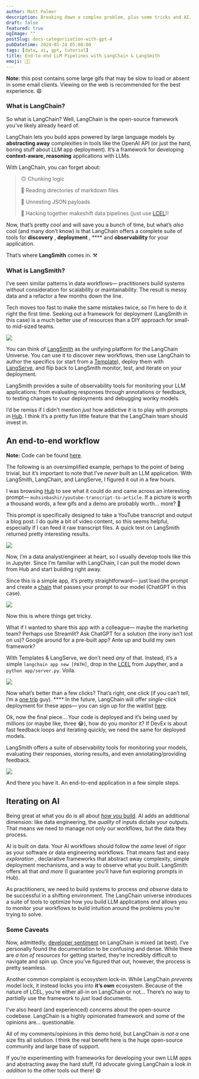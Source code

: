 ```yaml
---
author: Matt Palmer
description: Breaking down a complex problem, plus some tricks and AI. 🤖
draft: false
featured: true
ogImage: ""
postSlug: docs-categorization-with-gpt-4
pubDatetime: 2024-01-24 05:00:00
tags: [data, ai, gpt, tutorial]
title: End-to-end LLM Pipelines with LangChain & LangSmith
emoji: 🦜🔗
---
```


**Note:** this post contains some large gifs that may be slow to load or absent in some email clients. Viewing on the web is recommended for the best experience. 😄

### What is LangChain?

So what is LangChain? Well, LangChain is the open-source framework you’ve likely already heard of.

LangChain lets you build apps powered by large language models by **abstracting away** complexities in tools like the OpenAI API (or just the hard, boring stuff about LLM app deployment). It’s a framework for developing **context-aware, reasoning** applications with LLMs.

With LangChain, you can forget about:

> 🙃 Chunking logic
> 
> 🫥 Reading directories of markdown files
> 
> 🫠 Unnesting JSON payloads
> 
> 🫣 Hacking together makeshift data pipelines (just use [LCEL](https://python.langchain.com/docs/expression_language/))!

Now, that’s pretty cool and will save you a bunch of time, but what’s _also_ cool (and many don’t know) is that LangChain offers a complete suite of tools for **discovery** , **deployment** , **** and **observability** for your application. 

That’s where **LangSmith** comes in. ⚒️

### What is LangSmith?

I’ve seen similar patterns in data workflows— practitioners build systems without consideration for scalability or maintainability. The result is messy data and a refactor a few months down the line. 

Tech moves too fast to make the same mistakes twice, so I’m here to do it right the first time. Seeking out a framework for deployment (LangSmith in this case) is a much better use of resources than a DIY approach for small- to mid-sized teams.

[![](https://substackcdn.com/image/fetch/w_1456,c_limit,f_auto,q_auto:good,fl_progressive:steep/https%3A%2F%2Fsubstack-post-media.s3.amazonaws.com%2Fpublic%2Fimages%2F7016ce5f-c831-4769-b7c7-5bd20324d9a6_1600x1298.png)](https://substackcdn.com/image/fetch/f_auto,q_auto:good,fl_progressive:steep/https%3A%2F%2Fsubstack-post-media.s3.amazonaws.com%2Fpublic%2Fimages%2F7016ce5f-c831-4769-b7c7-5bd20324d9a6_1600x1298.png)

You can think of [LangSmith](https://python.langchain.com/docs/langsmith) as the unifying platform for the LangChain Universe. You can use it to discover new workflows, then use LangChain to author the specifics (or start from a [Template](https://python.langchain.com/docs/templates)), deploy them with [LangServe](https://python.langchain.com/docs/langserve), and flip back to LangSmith monitor, test, and iterate on your deployment. 

LangSmith provides a suite of observability tools for monitoring your LLM applications: from evaluating responses through annotations or feedback, to testing changes to your deployments and debugging wonky models.

I’d be remiss if I didn’t mention _just_ how addictive it is to play with prompts in [Hub](https://smith.langchain.com/hub). I think it’s a pretty fun little feature that the LangChain team should invest in.

## An end-to-end workflow

 **Note:** Code can be found [here](https://gist.github.com/mattppal/b347dc4eb16c121e080b83a5ccc5c77a).

The following is an oversimplified example, perhaps to the point of being trivial, but it’s important to note that I’ve _never_ built an LLM application. With LangSmith, LangChain, and LangServe, I figured it out in a few hours. 

I was browsing [Hub](https://smith.langchain.com/hub) to see what it could do and came across an interesting prompt— `muhsinbashir/youtube-transcript-to-article`. If a picture is worth a thousand words, a few gifs and a demo are probably worth… more? 🤔

This prompt is specifically designed to take a YouTube transcript and output a blog post. I do quite a bit of video content, so this seems helpful, especially if I can feed it raw transcript files. A quick test on LangSmith returned pretty interesting results.

[![](https://substackcdn.com/image/fetch/w_1456,c_limit,f_auto,q_auto:good,fl_lossy/https%3A%2F%2Fsubstack-post-media.s3.amazonaws.com%2Fpublic%2Fimages%2Fc0158b4b-f528-4f69-9a62-0b9cc4cbb120_744x480.gif)](https://substackcdn.com/image/fetch/f_auto,q_auto:good,fl_progressive:steep/https%3A%2F%2Fsubstack-post-media.s3.amazonaws.com%2Fpublic%2Fimages%2Fc0158b4b-f528-4f69-9a62-0b9cc4cbb120_744x480.gif)

Now, I’m a data analyst/engineer at heart, so I usually develop tools like this in Jupyter. Since I’m familiar with LangChain, I can pull the model down from Hub and start building right away. 

Since this is a simple app, it’s pretty straightforward— just load the prompt and create a [chain](https://python.langchain.com/docs/expression_language/) that passes your prompt to our model (ChatGPT in this case).

[![](https://substackcdn.com/image/fetch/w_1456,c_limit,f_auto,q_auto:good,fl_lossy/https%3A%2F%2Fsubstack-post-media.s3.amazonaws.com%2Fpublic%2Fimages%2Fff655a6e-7620-4588-abb8-1135d63026f3_744x480.gif)](https://substackcdn.com/image/fetch/f_auto,q_auto:good,fl_progressive:steep/https%3A%2F%2Fsubstack-post-media.s3.amazonaws.com%2Fpublic%2Fimages%2Fff655a6e-7620-4588-abb8-1135d63026f3_744x480.gif)

Now this is where things get tricky. 

What if I wanted to share this app with a colleague— maybe the marketing team? Perhaps use Streamlit? Ask ChatGPT for a solution (the irony isn’t lost on us)? Google around for a pre-built app? Ante up and build my own framework?

With Templates & LangServe, we don’t need _any_ of that. Instead, it’s a simple `langchain app new [PATH]`, drop in the [LCEL](https://python.langchain.com/docs/expression_language/) from Jupyther, and a `python app/server.py`. Voila. 

[![](https://substackcdn.com/image/fetch/w_1456,c_limit,f_auto,q_auto:good,fl_lossy/https%3A%2F%2Fsubstack-post-media.s3.amazonaws.com%2Fpublic%2Fimages%2Fe8d0e1d6-e14a-47a3-8530-4836dc518ba4_718x480.gif)](https://substackcdn.com/image/fetch/f_auto,q_auto:good,fl_progressive:steep/https%3A%2F%2Fsubstack-post-media.s3.amazonaws.com%2Fpublic%2Fimages%2Fe8d0e1d6-e14a-47a3-8530-4836dc518ba4_718x480.gif)

Now what’s better than a few clicks? That’s right, one click (if you can’t tell, I’m a [one trip](https://condenaststore.com/featured/all-the-groceries-in-one-trip-marathon-farley-katz.html) guy). **** In the future, LangChain will offer _single-click_ deployment for these apps— you can sign up for the waitlist [here](https://airtable.com/app0hN6sd93QcKubv/shrAjst60xXa6quV2.).

Ok, now the final piece… Your code is deployed and it’s being used by millions (or maybe like, three 😂), how do you monitor it? If DevEx is about fast feedback loops and iterating quickly, we need the same for deployed models. 

LangSmith offers a suite of observability tools for monitoring your models, evaluating their responses, storing results, and even annotating/providing feedback.

[![](https://substackcdn.com/image/fetch/w_1456,c_limit,f_auto,q_auto:good,fl_lossy/https%3A%2F%2Fsubstack-post-media.s3.amazonaws.com%2Fpublic%2Fimages%2Feffabd5f-8d12-4268-9998-20002d24aedd_744x480.gif)](https://substackcdn.com/image/fetch/f_auto,q_auto:good,fl_progressive:steep/https%3A%2F%2Fsubstack-post-media.s3.amazonaws.com%2Fpublic%2Fimages%2Feffabd5f-8d12-4268-9998-20002d24aedd_744x480.gif)

And there you have it. An end-to-end application in a few simple steps.

## Iterating on AI

Being great at what you do is all about _[how](https://d37ugbyn3rpeym.cloudfront.net/stripe-press/TAODSAE_zine_press.pdf)_[ you build](https://d37ugbyn3rpeym.cloudfront.net/stripe-press/TAODSAE_zine_press.pdf). AI adds an additional dimension: like data engineering, the _quality_ of inputs dictate your outputs. That means we need to manage not only our workflows, but the data they process. 

AI is built on data. Your AI workflows should follow the _same_ level of rigor as your software or data engineering workflows. That means fast and easy _exploration_ , declarative frameworks that abstract away complexity, simple deployment mechanisms, and a way to observe what you built. LangSmith offers all that _and more_ (I guarantee you’ll have fun exploring prompts in Hub).

As practitioners, we need to build systems to process _and observe_ data to be successful in a shifting environment. The LangChain universe introduces a suite of tools to optimize how you build LLM applications _and_ allows you to monitor your workflows to build intuition around the problems you’re trying to solve. 

### Some Caveats

Now, admittedly, [developer sentiment](https://hn.algolia.com/?q=langchain) on LangChain is mixed (at best). I’ve personally found the documentation to be confusing and dense. While there are _a ton of resources_ for getting started, they’re incredibly difficult to navigate and spin up. Once you’ve figured that out, however, the process is pretty seamless. 

Another common complaint is ecosystem lock-in. While LangChain _prevents_ model lock, it instead locks you into **it’s own** ecosystem. Because of the nature of LCEL, you’re either all-in on LangChain or not… There’s no way to _partially_ use the framework to _just_ load documents.

I’ve also heard (and experienced) concerns about the open-source codebase. LangChain is a highly opinionated framework and some of the opinions are… questionable. 

All of my comments/opinions in this demo hold, but LangChain _is not a_ one size fits all solution. I think the real benefit here is the huge open-source community and large base of support. 

If you’re experimenting with frameworks for developing your own LLM apps and abstracting away the hard stuff, I’d advocate giving LangChain a look _in addition_ to the other tools out there! 😄
